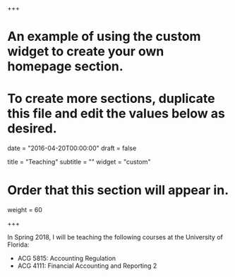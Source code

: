 +++
# An example of using the custom widget to create your own homepage section.
# To create more sections, duplicate this file and edit the values below as desired.

date = "2016-04-20T00:00:00"
draft = false

title = "Teaching"
subtitle = ""
widget = "custom"

# Order that this section will appear in.
weight = 60

+++

In Spring 2018, I will be teaching the following courses at the University of Florida:

- ACG 5815: Accounting Regulation
- ACG 4111: Financial Accounting and Reporting 2
